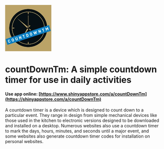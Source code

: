 ![](./www/s774_qgRoDi102PcuAMWtDlIfRArlZGpfpA0YEF6Wm1sx_logo_1198.jpg)

# countDownTm: A simple countdown timer for use in daily activities

#### Use app online: __[https://www.shinyappstore.com/a/countDownTm](https://shinyappstore.com/a/countDownTm)__

A countdown timer is a device which is designed to count down to a particular event. They range in design from simple mechanical devices like those used in the kitchen to electronic versions designed to be downloaded and installed on a desktop. Numerous websites also use a countdown timer to mark the days, hours, minutes, and seconds until a major event, and some websites also generate countdown timer codes for installation on personal websites.
